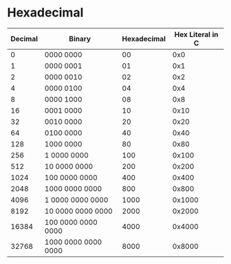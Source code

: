 # Hexadecimal

| Decimal | Binary | Hexadecimal | Hex Literal in C |
| ------- | ------ | ----------- | ---------------- |
| 0   |             0000 0000 |   00 | 0x0          |
| 1   |             0000 0001 |   01 | 0x1          |
| 2   |             0000 0010 |   02 | 0x2          |
| 4   |             0000 0100 |   04 | 0x4          |
| 8   |             0000 1000 |   08 | 0x8          |
| 16  |             0001 0000 |   10 | 0x10         |
| 32  |             0010 0000 |   20 | 0x20         |
| 64  |             0100 0000 |   40 | 0x40         |
| 128 |             1000 0000 |   80 | 0x80         |
| 256 |           1 0000 0000 |  100 | 0x100        |
| 512 |          10 0000 0000 |  200 | 0x200        |
| 1024  |       100 0000 0000 |  400 | 0x400        |
| 2048  |      1000 0000 0000 |  800 | 0x800        |
| 4096  |    1 0000 0000 0000 | 1000 | 0x1000       |
| 8192  |   10 0000 0000 0000 | 2000 | 0x2000       |
| 16384 |  100 0000 0000 0000 | 4000 | 0x4000       |
| 32768 | 1000 0000 0000 0000 | 8000 | 0x8000       |
